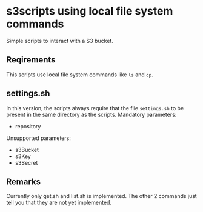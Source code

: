 # s3scripts using local file system commands 
Simple scripts to interact with a S3 bucket.

## Reqirements
This scripts use local file system commands like `ls` and `cp`.

## settings.sh
In this version, the scripts always require that the file `settings.sh` to be present in the same directory as the scripts.
Mandatory parameters:
+ repository

Unsupported parameters:
+ s3Bucket
+ s3Key
+ s3Secret 

## Remarks
Currently only get.sh and list.sh is implemented. The other 2 commands just tell you that they are not yet implemented.


